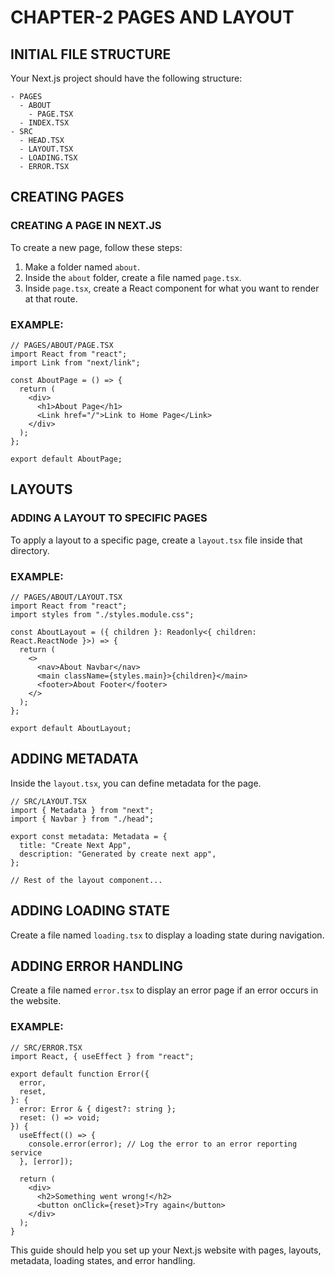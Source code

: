 # CHAPTER-2 PAGES AND LAYOUT

## INITIAL FILE STRUCTURE

Your Next.js project should have the following structure:

```
- PAGES
  - ABOUT
    - PAGE.TSX
  - INDEX.TSX
- SRC
  - HEAD.TSX
  - LAYOUT.TSX
  - LOADING.TSX
  - ERROR.TSX
```

## CREATING PAGES

### CREATING A PAGE IN NEXT.JS

To create a new page, follow these steps:

1. Make a folder named `about`.
2. Inside the `about` folder, create a file named `page.tsx`.
3. Inside `page.tsx`, create a React component for what you want to render at that route.

### EXAMPLE:

```tsx
// PAGES/ABOUT/PAGE.TSX
import React from "react";
import Link from "next/link";

const AboutPage = () => {
  return (
    <div>
      <h1>About Page</h1>
      <Link href="/">Link to Home Page</Link>
    </div>
  );
};

export default AboutPage;
```

## LAYOUTS

### ADDING A LAYOUT TO SPECIFIC PAGES

To apply a layout to a specific page, create a `layout.tsx` file inside that directory.

### EXAMPLE:

```tsx
// PAGES/ABOUT/LAYOUT.TSX
import React from "react";
import styles from "./styles.module.css";

const AboutLayout = ({ children }: Readonly<{ children: React.ReactNode }>) => {
  return (
    <>
      <nav>About Navbar</nav>
      <main className={styles.main}>{children}</main>
      <footer>About Footer</footer>
    </>
  );
};

export default AboutLayout;
```

## ADDING METADATA

Inside the `layout.tsx`, you can define metadata for the page.

```tsx
// SRC/LAYOUT.TSX
import { Metadata } from "next";
import { Navbar } from "./head";

export const metadata: Metadata = {
  title: "Create Next App",
  description: "Generated by create next app",
};

// Rest of the layout component...
```

## ADDING LOADING STATE

Create a file named `loading.tsx` to display a loading state during navigation.

## ADDING ERROR HANDLING

Create a file named `error.tsx` to display an error page if an error occurs in the website.

### EXAMPLE:

```tsx
// SRC/ERROR.TSX
import React, { useEffect } from "react";

export default function Error({
  error,
  reset,
}: {
  error: Error & { digest?: string };
  reset: () => void;
}) {
  useEffect(() => {
    console.error(error); // Log the error to an error reporting service
  }, [error]);

  return (
    <div>
      <h2>Something went wrong!</h2>
      <button onClick={reset}>Try again</button>
    </div>
  );
}
```

This guide should help you set up your Next.js website with pages, layouts, metadata, loading states, and error handling.

